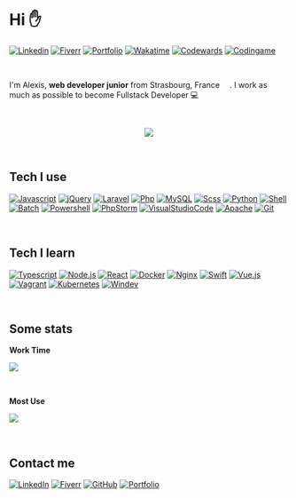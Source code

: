 # Hi :raised_hand:

[![Linkedin](https://img.shields.io/badge/linkedin-0077B5?style=for-the-badge&color=0a66c2)](https://www.linkedin.com/in/alexishenry-strasbourg/)
[![Fiverr](https://img.shields.io/badge/fiverr-0077B5?style=for-the-badge&color=1dbf73)](https://fr.fiverr.com/alexishenry363)
[![Portfolio](https://img.shields.io/badge/portfolio-0077B5?style=for-the-badge&color=F2F2F2)](https://www.alexishenry.eu)
[![Wakatime](https://img.shields.io/badge/wakatime-0077B5?style=for-the-badge&color=337ab7)](https://wakatime.com/@AlxisHenry)
[![Codewards](https://img.shields.io/badge/codewars-0077B5?style=for-the-badge&color=bb432c)](https://www.codewars.com/users/AlxisHenry)
[![Codingame](https://img.shields.io/badge/codingame-0077B5?style=for-the-badge&labelColor=F2F2F2&color=f2bb13)](https://www.codingame.com/profile/ef62f54f9d40d3fac2c4b89f2ed6217f7125574)

<br>

I'm Alexis, <strong>web developer junior</strong> from Strasbourg, France  <img src="https://cdn-icons-png.flaticon.com/512/197/197560.png" width="14"/>. I work as much as possible to become Fullstack Developer 💻 

<br>

<p align="center">
  <img align="center" src="https://github-readme-stats.vercel.app/api?username=AlxisHenry&show_icons=true" />
</p>

<br>

## Tech I use

[![Javascript](https://img.shields.io/badge/javascript%20-%23323330.svg?&style=for-the-badge&logo=javascript&logoColor=fcdc00&color=gray)]()
[![jQuery](https://img.shields.io/badge/jquery%20-%230769AD.svg?&style=for-the-badge&logo=jquery&logoColor=0868ab&color=gray)]()
[![Laravel](https://img.shields.io/badge/laravel%20-hotpink.svg?&style=for-the-badge&logo=laravel&logoColor=FF2D20&color=gray)]()
[![Php](https://img.shields.io/badge/php%20-%23323330.svg?&style=for-the-badge&logo=php&logoColor=8b9ed6&color=gray)]()
[![MySQL](https://img.shields.io/badge/mysql%20-hotpink.svg?&style=for-the-badge&logo=mysql&logoColor=4479A1&color=gray)]()
[![Scss](https://img.shields.io/badge/scss%20-hotpink.svg?&style=for-the-badge&logo=SASS&logoColor=CC6699&color=gray)]()
[![Python](https://img.shields.io/badge/python%20-hotpink.svg?&style=for-the-badge&logo=python&color=gray)]()
[![Shell](https://img.shields.io/badge/bash%20-hotpink.svg?&style=for-the-badge&logo=gnu-bash&logoColor=4EAA25&color=gray)]()
[![Batch](https://img.shields.io/badge/batch%20-hotpink.svg?&style=for-the-badge&logo=windows%20terminal&logoColor=f2f2f2&color=gray)]()
[![Powershell](https://img.shields.io/badge/powershell%20-hotpink.svg?&style=for-the-badge&logo=powershell&logoColor=5391FE&color=gray)]()
[![PhpStorm](https://img.shields.io/badge/phpstorm%20-hotpink.svg?&style=for-the-badge&logo=phpstorm&logoColor=a247ea&color=gray)]()
[![VisualStudioCode](https://img.shields.io/badge/vscode%20-hotpink.svg?&style=for-the-badge&logo=visualstudiocode&logoColor=007ACC&color=gray)]()
[![Apache](https://img.shields.io/badge/apache%20-%23D42029.svg?&style=for-the-badge&logo=apache&logoColor=red&color=gray)]()
[![Git](https://img.shields.io/badge/git%20-%23F05033.svg?&style=for-the-badge&logo=git&logoColor=e84e31&color=gray)]()

<br>

## Tech I learn

[![Typescript](https://img.shields.io/badge/typescript%20-%23323330.svg?&style=for-the-badge&logo=typescript&logoColor=3178C6&color=gray)]()
[![Node.js](https://img.shields.io/badge/node.js%20-%23323330.svg?&style=for-the-badge&logo=node.js&logoColor=339933&color=gray)]()
[![React](https://img.shields.io/badge/react%20-%23323330.svg?&style=for-the-badge&logo=react&logoColor=61DAFB&color=gray)]()
[![Docker](https://img.shields.io/badge/docker%20-%23323330.svg?&style=for-the-badge&logo=docker&logoColor=2496ED&color=gray)]()
[![Nginx](https://img.shields.io/badge/nginx%20-%23323330.svg?&style=for-the-badge&logo=nginx&logoColor=009639&color=gray)]()
[![Swift](https://img.shields.io/badge/swift%20-%23323330.svg?&style=for-the-badge&logo=swift&logoColor=F05138&color=gray)]()
[![Vue.js](https://img.shields.io/badge/vuejs%20-%2335495e.svg?&style=for-the-badge&logo=vue.js&logoColor=%234FC08D&color=gray)]()
[![Vagrant](https://img.shields.io/badge/vagrant%20-%231563FF.svg?&style=for-the-badge&logo=vagrant&logoColor=0f54c4&color=gray)]()
[![Kubernetes](https://img.shields.io/badge/kubernetes%20-%23326ce5.svg?&style=for-the-badge&logo=kubernetes&logoColor=2f69de&color=gray)]()
[![Windev](https://img.shields.io/badge/windev%20-%23323330.svg?&style=for-the-badge&color=gray)]()

<br>

## Some stats 

<p align="start">   <strong>Work Time</strong> </p>
<p align="start">
   <img src="https://wakatime.com/badge/user/b7db3515-75b7-455d-937b-6cf28353dd3f.svg">  
</p>

<br>

<p align="start"> <strong> Most Use </strong> </p>
<p align="start">
<a href="https://github.com/AlxisHenry">
  <img align="center" src="https://github-readme-stats.vercel.app/api/top-langs/?username=AlxisHenry&layout=compact" />
</a>
</p>


<br>

## Contact me 

[![LinkedIn](https://img.shields.io/badge/linkedin-0077B5?style=for-the-badge&color=0a66c2)](http://alexishenry.eu/)
[![Fiverr](https://img.shields.io/badge/fiverr-0077B5?style=for-the-badge&color=1dbf73)](https://fr.fiverr.com/alexishenry363)
[![GitHub](https://img.shields.io/badge/GitHub-%2312100E.svg?&style=for-the-badge&logo=Github&logoColor=white)](http://alexishenry.eu/)
[![Portfolio](https://img.shields.io/badge/portfolio-0077B5?style=for-the-badge&color=F2F2F2)](https://www.alexishenry.eu)
